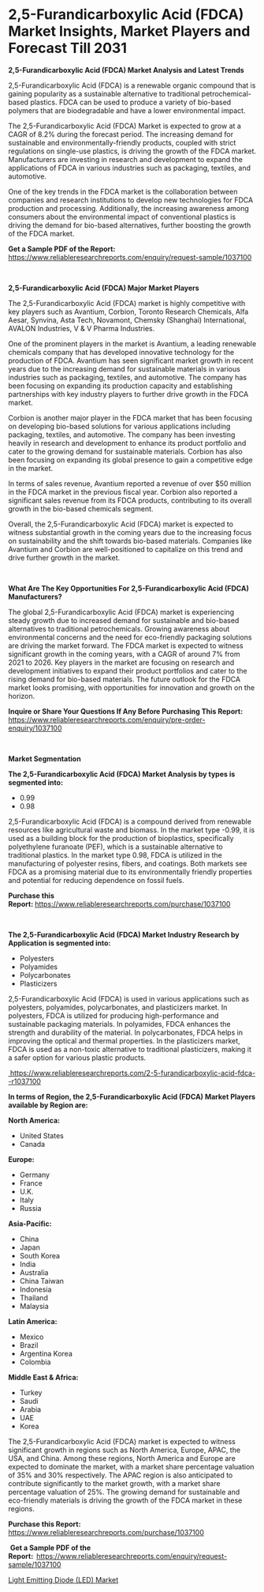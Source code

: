 <p><h1>2,5-Furandicarboxylic Acid (FDCA) Market Insights, Market Players and Forecast Till 2031</h1></p><p><strong>2,5-Furandicarboxylic Acid (FDCA) Market Analysis and Latest Trends</strong></p>
<p><p>2,5-Furandicarboxylic Acid (FDCA) is a renewable organic compound that is gaining popularity as a sustainable alternative to traditional petrochemical-based plastics. FDCA can be used to produce a variety of bio-based polymers that are biodegradable and have a lower environmental impact.</p><p>The 2,5-Furandicarboxylic Acid (FDCA) Market is expected to grow at a CAGR of 8.2% during the forecast period. The increasing demand for sustainable and environmentally-friendly products, coupled with strict regulations on single-use plastics, is driving the growth of the FDCA market. Manufacturers are investing in research and development to expand the applications of FDCA in various industries such as packaging, textiles, and automotive.</p><p>One of the key trends in the FDCA market is the collaboration between companies and research institutions to develop new technologies for FDCA production and processing. Additionally, the increasing awareness among consumers about the environmental impact of conventional plastics is driving the demand for bio-based alternatives, further boosting the growth of the FDCA market.</p></p>
<p><strong>Get a Sample PDF of the Report:&nbsp;</strong> <a href="https://www.reliableresearchreports.com/enquiry/request-sample/1037100">https://www.reliableresearchreports.com/enquiry/request-sample/1037100</a></p>
<p>&nbsp;</p>
<p><strong>2,5-Furandicarboxylic Acid (FDCA) Major Market Players</strong></p>
<p><p>The 2,5-Furandicarboxylic Acid (FDCA) market is highly competitive with key players such as Avantium, Corbion, Toronto Research Chemicals, Alfa Aesar, Synvina, Asta Tech, Novamont, Chemsky (Shanghai) International, AVALON Industries, V & V Pharma Industries. </p><p>One of the prominent players in the market is Avantium, a leading renewable chemicals company that has developed innovative technology for the production of FDCA. Avantium has seen significant market growth in recent years due to the increasing demand for sustainable materials in various industries such as packaging, textiles, and automotive. The company has been focusing on expanding its production capacity and establishing partnerships with key industry players to further drive growth in the FDCA market.</p><p>Corbion is another major player in the FDCA market that has been focusing on developing bio-based solutions for various applications including packaging, textiles, and automotive. The company has been investing heavily in research and development to enhance its product portfolio and cater to the growing demand for sustainable materials. Corbion has also been focusing on expanding its global presence to gain a competitive edge in the market.</p><p>In terms of sales revenue, Avantium reported a revenue of over $50 million in the FDCA market in the previous fiscal year. Corbion also reported a significant sales revenue from its FDCA products, contributing to its overall growth in the bio-based chemicals segment.</p><p>Overall, the 2,5-Furandicarboxylic Acid (FDCA) market is expected to witness substantial growth in the coming years due to the increasing focus on sustainability and the shift towards bio-based materials. Companies like Avantium and Corbion are well-positioned to capitalize on this trend and drive further growth in the market.</p></p>
<p>&nbsp;</p>
<p><strong>What Are The Key Opportunities For 2,5-Furandicarboxylic Acid (FDCA) Manufacturers?</strong></p>
<p><p>The global 2,5-Furandicarboxylic Acid (FDCA) market is experiencing steady growth due to increased demand for sustainable and bio-based alternatives to traditional petrochemicals. Growing awareness about environmental concerns and the need for eco-friendly packaging solutions are driving the market forward. The FDCA market is expected to witness significant growth in the coming years, with a CAGR of around 7% from 2021 to 2026. Key players in the market are focusing on research and development initiatives to expand their product portfolios and cater to the rising demand for bio-based materials. The future outlook for the FDCA market looks promising, with opportunities for innovation and growth on the horizon.</p></p>
<p><strong>Inquire or Share Your Questions If Any Before Purchasing This Report:</strong> <a href="https://www.reliableresearchreports.com/enquiry/pre-order-enquiry/1037100">https://www.reliableresearchreports.com/enquiry/pre-order-enquiry/1037100</a></p>
<p>&nbsp;</p>
<p><strong>Market Segmentation</strong></p>
<p><strong>The 2,5-Furandicarboxylic Acid (FDCA) Market Analysis by types is segmented into:</strong></p>
<p><ul><li>0.99</li><li>0.98</li></ul></p>
<p><p>2,5-Furandicarboxylic Acid (FDCA) is a compound derived from renewable resources like agricultural waste and biomass. In the market type -0.99, it is used as a building block for the production of bioplastics, specifically polyethylene furanoate (PEF), which is a sustainable alternative to traditional plastics. In the market type 0.98, FDCA is utilized in the manufacturing of polyester resins, fibers, and coatings. Both markets see FDCA as a promising material due to its environmentally friendly properties and potential for reducing dependence on fossil fuels.</p></p>
<p><strong>Purchase this Report:&nbsp;</strong><a href="https://www.reliableresearchreports.com/purchase/1037100">https://www.reliableresearchreports.com/purchase/1037100</a></p>
<p>&nbsp;</p>
<p><strong>The 2,5-Furandicarboxylic Acid (FDCA) Market Industry Research by Application is segmented into:</strong></p>
<p><ul><li>Polyesters</li><li>Polyamides</li><li>Polycarbonates</li><li>Plasticizers</li></ul></p>
<p><p>2,5-Furandicarboxylic Acid (FDCA) is used in various applications such as polyesters, polyamides, polycarbonates, and plasticizers market. In polyesters, FDCA is utilized for producing high-performance and sustainable packaging materials. In polyamides, FDCA enhances the strength and durability of the material. In polycarbonates, FDCA helps in improving the optical and thermal properties. In the plasticizers market, FDCA is used as a non-toxic alternative to traditional plasticizers, making it a safer option for various plastic products.</p></p>
<p><a href="https://www.reliableresearchreports.com/2-5-furandicarboxylic-acid-fdca--r1037100">&nbsp;https://www.reliableresearchreports.com/2-5-furandicarboxylic-acid-fdca--r1037100</a></p>
<p><strong>In terms of Region, the 2,5-Furandicarboxylic Acid (FDCA) Market Players available by Region are:</strong></p>
<p>
    <p> <strong> North America: </strong>
        <ul>
            <li>United States</li>
            <li>Canada</li>
        </ul>
        </p> 
    <p> <strong> Europe: </strong>
        <ul>
            <li>Germany</li>
            <li>France</li>
            <li>U.K.</li>
            <li>Italy</li>
            <li>Russia</li>
        </ul>
        </p> 
    <p> <strong> Asia-Pacific: </strong>
        <ul>
            <li>China</li>
            <li>Japan</li>
            <li>South Korea</li>
            <li>India</li>
            <li>Australia</li>
            <li>China Taiwan</li>
            <li>Indonesia</li>
            <li>Thailand</li>
            <li>Malaysia</li>
        </ul>
        </p> 
    <p> <strong> Latin America: </strong>
        <ul>
            <li>Mexico</li>
            <li>Brazil</li>
            <li>Argentina Korea</li>
            <li>Colombia</li>
        </ul>
        </p> 
    <p> <strong> Middle East & Africa: </strong>
        <ul>
            <li>Turkey</li>
            <li>Saudi</li>
            <li>Arabia</li>
            <li>UAE</li>
            <li>Korea</li>
        </ul>
    </p>
    </p>
<p><p>The 2,5-Furandicarboxylic Acid (FDCA) market is expected to witness significant growth in regions such as North America, Europe, APAC, the USA, and China. Among these regions, North America and Europe are expected to dominate the market, with a market share percentage valuation of 35% and 30% respectively. The APAC region is also anticipated to contribute significantly to the market growth, with a market share percentage valuation of 25%. The growing demand for sustainable and eco-friendly materials is driving the growth of the FDCA market in these regions.</p></p>
<p><strong>Purchase this Report: </strong><a href="https://www.reliableresearchreports.com/purchase/1037100">https://www.reliableresearchreports.com/purchase/1037100</a></p>
<p>&nbsp;<strong>Get a Sample PDF of the Report:&nbsp;&nbsp;</strong><a href="https://www.reliableresearchreports.com/enquiry/request-sample/1037100">https://www.reliableresearchreports.com/enquiry/request-sample/1037100</a></p>
<p><strong></strong></p>
<p><p><a href="https://github.com/sofayahoo2023/Market-Research-Report-List-4/blob/main/light-emitting-diode-led-market.md">Light Emitting Diode (LED) Market</a></p></p>